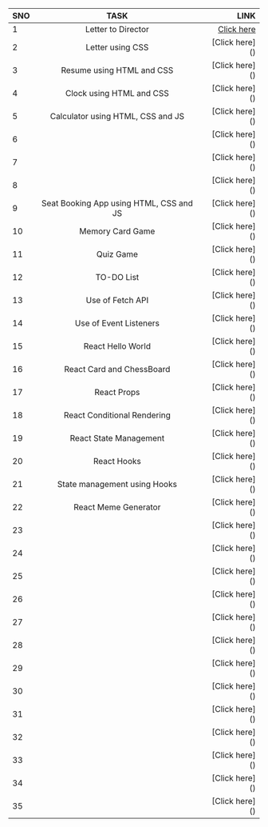 | SNO | TASK | LINK |
| :---|     :---:             | ---:   |
| 1   | Letter to Director    | [Click here](https://tender-blackwell-8b7899.netlify.app)  |
| 2 | Letter using CSS | [Click here] () |
| 3 |Resume using HTML and CSS| [Click here] () |
| 4 |Clock using HTML and CSS | [Click here] () |
| 5 | Calculator using HTML, CSS and JS | [Click here] () |
| 6 | | [Click here] () |
| 7 | | [Click here] () |
| 8 | | [Click here] () |
| 9 | Seat Booking App using HTML, CSS and JS | [Click here] () |
| 10 | Memory Card Game| [Click here] () |
| 11| Quiz Game| [Click here] () |
| 12| TO-DO List | [Click here] () |
| 13| Use of Fetch API | [Click here] () |
| 14| Use of Event Listeners | [Click here] () |
| 15| React Hello World | [Click here] () |
| 16|React Card and ChessBoard | [Click here] () |
| 17| React Props| [Click here] () |
| 18| React Conditional Rendering| [Click here] () |
| 19| React State Management| [Click here] () |
| 20| React Hooks| [Click here] () |
| 21| State management using Hooks| [Click here] () |
| 22| React Meme Generator | [Click here] () |
| 23| | [Click here] () |
| 24| | [Click here] () |
| 25| | [Click here] () |
| 26| | [Click here] () |
| 27| | [Click here] () |
| 28| | [Click here] () |
| 29| | [Click here] () |
| 30| | [Click here] () |
| 31| | [Click here] () |
| 32| | [Click here] () |
| 33| | [Click here] () |
| 34| | [Click here] () |
| 35| | [Click here] () |
